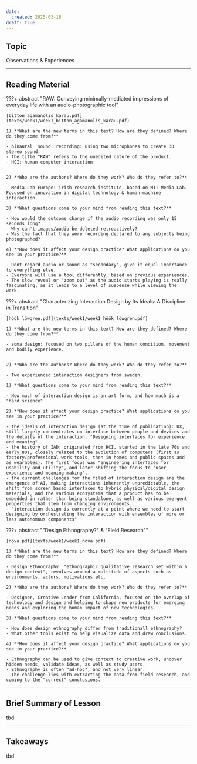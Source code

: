 ```yaml
---
date:
  created: 2025-03-18
draft: true
---
```


## Topic
Observations & Experiences

___

## Reading Material

???+ abstract "RAW: Conveying minimally-mediated impressions of everyday life with an audio-photographic tool"

    [bitton_agamanolis_karau.pdf](texts/week1/week1_bitton_agamanolis_karau.pdf)

    1) **What are the new terms in this text? How are they defined? Where do they come from?**

    - binaural  sound  recording: using two microphones to create 3D stereo sound.
    - the title "RAW" refers to the unedited nature of the product.
    - HCI: human-computer interaction


    2) **Who are the authors? Where do they work? Who do they refer to?**

    - Media Lab Europe: irish research institute, based on MIT Media Lab. Focused on innovation in digital technology & human-machine interaction.

    3) **What questions come to your mind from reading this text?**

    - How would the outcome change if the audio recording was only 15 seconds long?
    - Why can't images/audio be deleted retroactively?
    - Was the fact that they were recording declared to any subjects being photographed?

    4) **How does it affect your design practice? What applications do you see in your practice?**

    - Dont regard audio or sound as "secondary", give it equal importance to everything else.
    - Everyone will use a tool differently, based on previous experiences.
    - The slow reveal or "zoom out" as the audio starts playing is really fascinating, as it leads to a level of suspense while viewing the work.


???+ abstract "Characterizing Interaction Design by Its Ideals: A Discipline in Transition"

    [höök_löwgren.pdf](texts/week1/week1_höök_löwgren.pdf)

    1) **What are the new terms in this text? How are they defined? Where do they come from?** 

    - soma design: focused on two pillars of the human condition, movement and bodily experience.


    2) **Who are the authors? Where do they work? Who do they refer to?**

    - Two experienced interaction designers from sweden.

    1) **What questions come to your mind from reading this text?**

    - How much of interaction design is an art form, and how much is a "hard science"

    2) **How does it affect your design practice? What applications do you see in your practice?**

    - the ideals of interaction design (at the time of publication): UX, still largely concentrates on interface between people and devices and the details of the interaction. "Designing interfaces for experience and meaning".
    - the history of IAD: originated from HCI, started in the late 70s and early 80s, closely related to the evolution of computers (first as factory/professional work tools, then in homes and public spaces and as wearables). The first focus was "engineering interfaces for usability and utility", and later shifting the focus to "user experience and meaning making".
    - the current challenges for the filed of interaction design are the emergence of AI, making interactions inherently unpredictable, the shift from screen based interfaces to hybrid physical/digital design materials, and the various ecosystems that a product has to be embedded in rather than being standalone, as well as various emergent properties that stem from changing environments.
    - "interaction design is currently at a point where we need to start 
    designing by orchestrating the interaction with ensembles of more or less autonomous components"


???+ abstract ""Design Ethnography?" & "Field Research""

    [nova.pdf](texts/week1/week1_nova.pdf)

    1) **What are the new terms in this text? How are they defined? Where do they come from?**

    - Design Ethnography: "ethnographic qualitative research set within a design context", revolves around a multitude of aspects such as environments, actors, motivations etc.

    2) **Who are the authors? Where do they work? Who do they refer to?**

    - Designer, Creative Leader from California, focused on the overlap of technology and design and helping to shape new products for emerging needs and exploring the human impact of new technologies.

    3) **What questions come to your mind from reading this text?**

    - How does design ethnography differ from traditionall ethnography?
    - What other tools exist to help visualize data and draw conclusions.

    4) **How does it affect your design practice? What applications do you see in your practice?**

    - Ethnography can be used to give context to creative work, uncover hidden needs, validate ideas, as well as study users.
    - Ethnography is often "ad-hoc", and not very linear.
    - The challenge lies with extracting the data from field research, and coming to the "correct" conclusions.


___

## Brief Summary of Lesson
tbd

___

## Takeaways
tbd